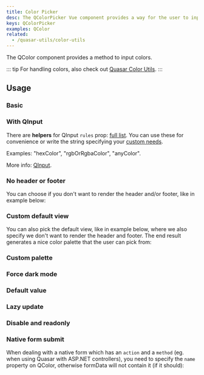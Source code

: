 ```yaml
---
title: Color Picker
desc: The QColorPicker Vue component provides a way for the user to input colors.
keys: QColorPicker
examples: QColor
related:
  - /quasar-utils/color-utils
---
```


The QColor component provides a method to input colors.

::: tip
For handling colors, also check out [Quasar Color Utils](/quasar-utils/color-utils).
:::


<DocApi file="QColor" />

## Usage

### Basic

<DocExample title="Basic" file="Basic" />

### With QInput

<DocExample title="Input" file="Input" />

There are **helpers** for QInput `rules` prop: [full list](https://github.com/quasarframework/quasar/blob/dev/ui/src/utils/patterns/patterns.js). You can use these for convenience or write the string specifying your [custom needs](/vue-components/input#internal-validation).

Examples: "hexColor", "rgbOrRgbaColor", "anyColor".

More info: [QInput](/vue-components/input).

### No header or footer

You can choose if you don't want to render the header and/or footer, like in example below:

<DocExample title="No header/footer" file="NoHeaderFooter" />

### Custom default view

You can also pick the default view, like in example below, where we also specify we don't want to render the header and footer. The end result generates a nice color palette that the user can pick from:

<DocExample title="Custom default view" file="CustomDefaultView" />

### Custom palette

<DocExample title="Custom palette" file="CustomPalette" />

### Force dark mode

<DocExample title="Force dark mode" file="Dark" />

### Default value

<DocExample title="Default value" file="DefaultValue" />

### Lazy update

<DocExample title="Lazy model" file="LazyModel" />

### Disable and readonly

<DocExample title="Disable and readonly" file="DisableReadonly" />

### Native form submit

When dealing with a native form which has an `action` and a `method` (eg. when using Quasar with ASP.NET controllers), you need to specify the `name` property on QColor, otherwise formData will not contain it (if it should):

<DocExample title="Native form" file="NativeForm" />
